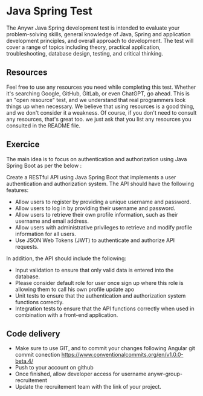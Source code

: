 # Java Spring Test

The Anywr Java Spring development test is intended to evaluate your problem-solving skills, general knowledge of Java, Spring and application development principles, and overall approach to development. The test will cover a range of topics including theory, practical application, troubleshooting, database design, testing, and critical thinking.

## Resources

Feel free to use any resources you need while completing this test. Whether it's searching Google, GitHub, GitLab, or even ChatGPT, go ahead. This is an "open resource" test, and we understand that real programmers look things up when necessary. We believe that using resources is a good thing, and we don't consider it a weakness. Of course, if you don't need to consult any resources, that's great too. we just ask that you list any resources you consulted in the README file.

## Exercice

The main idea is to focus on authentication and authorization using Java Spring Boot as per the below :

Create a RESTful API using Java Spring Boot that implements a user authentication and authorization system. The API should have the following features:

- Allow users to register by providing a unique username and password.
- Allow users to log in by providing their username and password.
- Allow users to retrieve their own profile information, such as their username and email address.
- Allow users with administrative privileges to retrieve and modify profile information for all users.
- Use JSON Web Tokens (JWT) to authenticate and authorize API requests.

In addition, the API should include the following:

- Input validation to ensure that only valid data is entered into the database.
- Please consider default role for user once sign up where this role is allowing them to call his own profile update apo
- Unit tests to ensure that the authentication and authorization system functions correctly.
- Integration tests to ensure that the API functions correctly when used in combination with a front-end application.

## Code delivery
- Make sure to use GIT, and to commit your changes following Angular git commit conection https://www.conventionalcommits.org/en/v1.0.0-beta.4/
- Push to your account on github
- Once finished, allow developer access for username anywr-group-recruitement
- Update the recruitement team with the link of your project.